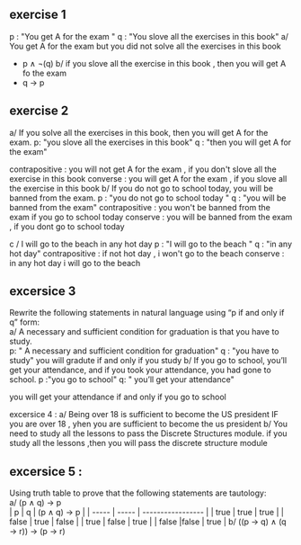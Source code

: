 ## exercise 1 
p : "You get A for the exam "
q : "You slove all the exercises in this book"
a/ You get A for the exam but you did not solve all the exercises in this book 
- p $\land$ $\lnot$(q)
b/ if you slove all the exercise in this book , then you will get A fo the exam 
- q $\rightarrow$ p 
## exercise 2 
a/ If you solve all the exercises in this book, then you will get A for the exam. 
p: "you slove all the exercises in this book"
q : "then you will get A for the exam"

contrapositive : you will not get A for the exam , if you don't slove all the exercise in this book 
converse : you will get A for the exam , if you slove all the exercise in this book 
b/ If you do not go to school today, you will be banned from the exam.
p : "you do not go to school today " 
q : "you will be banned from the exam"
contrapositive : you won't be banned from the exam if you go to school today 
conserve : you will be banned from the exam , if you dont go to school today 


c /  I will go to the beach in any hot day 
p : "I will go to the beach "
q : "in any hot day"
contrapositive : if not hot day , i won't go to the beach 
conserve : in any hot day i will go to the beach 

## excersice 3 
Rewrite the following statements in natural language using “p if and only if q” form:  
a/ A necessary and sufficient condition for graduation is that you have to study.  
p: " A necessary and sufficient condition for graduation"
q : "you have to study"
you will gradute if and only if you study 
b/ If you go to school, you’ll get your attendance, and if you took your attendance,  you had gone to school.
p :"you go to school"
q: " you’ll get your attendance"

you will get your attendance if and only if you go to school 

excersice 4 : 
a/ Being over 18 is sufficient to become the US president
IF  you are over 18 , yhen you are sufficient  to become the us president 
b/ You need to study all the lessons to pass the Discrete Structures module. 
if you study all the lessons ,then you will pass  the discrete structure module 

## excersice 5 : 
Using truth table to prove that the following statements are tautology:  
a/ (p $\land$ q) → p  
| p     | q     | (p $\land$ q) → p |
| ----- | ----- | ----------------- |
| true  | true  | true              |
| false | true  | false             |
| true  | false | true              |
| false      |false       |  true                 |
b/ ((p → q) $\land$ (q → r)) → (p → r)



